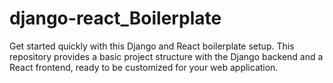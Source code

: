 # django-react_Boilerplate
Get started quickly with this Django and React boilerplate setup. This repository provides a basic project structure with the Django backend and a React frontend, ready to be customized for your web application.
